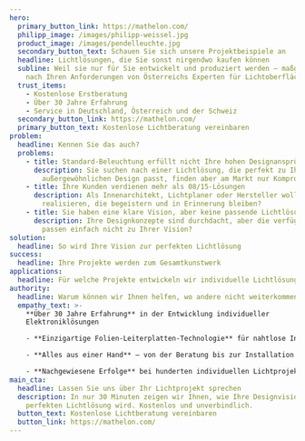 ```yaml
---
hero:
  primary_button_link: https://mathelon.com/
  philipp_image: /images/philipp-weissel.jpg
  product_image: /images/pendelleuchte.jpg
  secondary_button_text: Schauen Sie sich unsere Projektbeispiele an
  headline: Lichtlösungen, die Sie sonst nirgendwo kaufen können
  subline: Weil sie nur für Sie entwickelt und produziert werden – maßgeschneidert
    nach Ihren Anforderungen von Österreichs Experten für Lichtoberflächen
  trust_items:
    - Kostenlose Erstberatung
    - Über 30 Jahre Erfahrung
    - Service in Deutschland, Österreich und der Schweiz
  secondary_button_link: https://mathelon.com/
  primary_button_text: Kostenlose Lichtberatung vereinbaren
problem:
  headline: Kennen Sie das auch?
  problems:
    - title: Standard-Beleuchtung erfüllt nicht Ihre hohen Designansprüche
      description: Sie suchen nach einer Lichtlösung, die perfekt zu Ihrem
        außergewöhnlichen Design passt, finden aber am Markt nur Kompromisse?
    - title: Ihre Kunden verdienen mehr als 08/15-Lösungen
      description: Als Innenarchitekt, Lichtplaner oder Hersteller wollen Sie Projekte
        realisieren, die begeistern und in Erinnerung bleiben?
    - title: Sie haben eine klare Vision, aber keine passende Lichtlösung?
      description: Ihre Designkonzepte sind durchdacht, aber die verfügbaren Leuchten
        passen einfach nicht zu Ihrer Vision?
solution:
  headline: So wird Ihre Vision zur perfekten Lichtlösung
success:
  headline: Ihre Projekte werden zum Gesamtkunstwerk
applications:
  headline: Für welche Projekte entwickeln wir individuelle Lichtlösungen?
authority:
  headline: Warum können wir Ihnen helfen, wo andere nicht weiterkommen?
  empathy_text: >-
    **Über 30 Jahre Erfahrung** in der Entwicklung individueller
    Elektroniklösungen

    - **Einzigartige Folien-Leiterplatten-Technologie** für nahtlose Integration in Oberflächen

    - **Alles aus einer Hand** – von der Beratung bis zur Installation im DACH-Raum

    - **Nachgewiesene Erfolge** bei hunderten individuellen Lichtprojekten
main_cta:
  headline: Lassen Sie uns über Ihr Lichtprojekt sprechen
  description: In nur 30 Minuten zeigen wir Ihnen, wie Ihre Designvision zur
    perfekten Lichtlösung wird. Kostenlos und unverbindlich.
  button_text: Kostenlose Lichtberatung vereinbaren
  button_link: https://mathelon.com/
---
```

